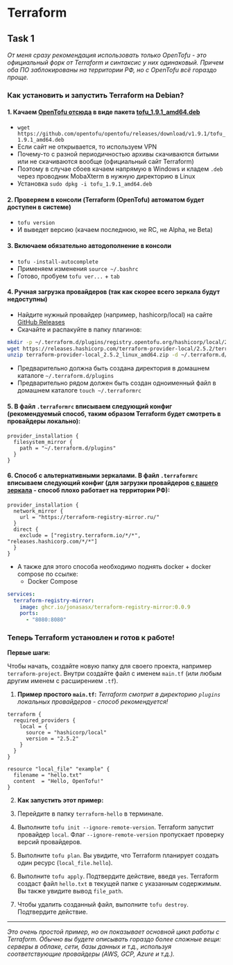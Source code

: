# Terraform

## Task 1

_От меня сразу рекомендация использовать только OpenTofu - это официальный форк от Terraform и синтаксис у них одинаковый. Причем оба ПО заблокированы на территории РФ, но с OpenTofu всё гораздо проще._

### **Как установить и запустить Terraform на Debian?**

#### 1. Качаем [OpenTofu отсюда](https://github.com/opentofu/opentofu/releases) в виде пакета [tofu_1.9.1_amd64.deb](https://github.com/opentofu/opentofu/releases/download/v1.9.1/tofu_1.9.1_amd64.deb)
- `wget https://github.com/opentofu/opentofu/releases/download/v1.9.1/tofu_1.9.1_amd64.deb`
- Если сайт не открывается, то используем VPN
- Почему-то с разной периодичностью архивы скачиваются битыми или не скачиваются вообще (официальный сайт Terraform)
- Поэтому в случае сбоев качаем напрямую в Windows и кладем `.deb` через проводник MobaXterm в нужную директорию в Linux
- Установка `sudo dpkg -i tofu_1.9.1_amd64.deb`

#### 2. Проверяем в консоли (Terraform (OpenTofu) автоматом будет доступен в системе)
- `tofu version`
- И выведет версию (качаем последнюю, не RC, не Alpha, не Beta)

#### 3. Включаем обязательно автодополнение в консоли
- `tofu -install-autocomplete`
- Применяем изменения `source ~/.bashrc`
- Готово, пробуем `tofu ver...` + `tab`

#### 4. Ручная загрузка провайдеров (так как скорее всего зеркала будут недоступны)
- Найдите нужный провайдер (например, hashicorp/local) на сайте [GitHub Releases](https://github.com/opentofu/terraform-provider-local/releases)
- Скачайте и распакуйте в папку плагинов:

```bash
mkdir -p ~/.terraform.d/plugins/registry.opentofu.org/hashicorp/local/2.5.2/linux_amd64
wget https://releases.hashicorp.com/terraform-provider-local/2.5.2/terraform-provider-local_2.5.2_linux_amd64.zip
unzip terraform-provider-local_2.5.2_linux_amd64.zip -d ~/.terraform.d/plugins/registry.opentofu.org/hashicorp/local/2.5.2/linux_amd64
```

- Предварительно должна быть создана директория в домашнем каталоге `~/.terraform.d/plugins`
- Предварительно рядом должен быть создан одноименный файл в домашнем каталоге `touch ~/.terraformrc`

#### 5. В файл `.terraformrc` вписываем следующий конфиг (рекомендуемый способ, таким образом Terraform будет смотреть в провайдеры локально):

```hcl
provider_installation {
  filesystem_mirror {
    path = "~/.terraform.d/plugins"
  }
}
```

#### 6. Способ с альтернативными зеркалами. В файл `.terraformrc` вписываем следующий конфиг (для загрузки провайдеров [с вашего зеркала](https://terraform-registry-mirror.ru/) - способ плохо работает на территории РФ):

```hcl
provider_installation {
  network_mirror {
    url = "https://terraform-registry-mirror.ru/"
  }
  direct {
    exclude = ["registry.terraform.io/*/*", "releases.hashicorp.com/*/*"]
  }
}
```
- А также для этого способа необходимо поднять docker + docker compose по ссылке:
  - Docker Compose
```yaml
services:
  terraform-registry-mirror:
    image: ghcr.io/jonasasx/terraform-registry-mirror:0.0.9
    ports:
      - "8080:8080"
```
### **Теперь Terraform установлен и готов к работе!**

**Первые шаги:**

Чтобы начать, создайте новую папку для своего проекта, например `terraform-project`. Внутри создайте файл с именем `main.tf` (или любым другим именем с расширением `.tf`).

1. **Пример простого `main.tf`:**
_Terraform смотрит в директорию `plugins` локальных провайдеров - способ рекомендуется!_

```hcl
terraform {
  required_providers {
    local = {
      source = "hashicorp/local"
      version = "2.5.2"
    }
  }
}

resource "local_file" "example" {
  filename = "hello.txt"
  content  = "Hello, OpenTofu!"
}
```

2. **Как запустить этот пример:**

1.  Перейдите в папку `terraform-hello` в терминале.
2.  Выполните `tofu init --ignore-remote-version`. Terraform запустит провайдер `local`. Флаг `--ignore-remote-version` пропускает проверку версий провайдеров.
3.  Выполните `tofu plan`. Вы увидите, что Terraform планирует создать один ресурс (`local_file.hello`).
4.  Выполните `tofu apply`. Подтвердите действие, введя `yes`. Terraform создаст файл `hello.txt` в текущей папке с указанным содержимым. Вы также увидите вывод `file_path`.
5.  Чтобы удалить созданный файл, выполните `tofu destroy`. Подтвердите действие.

---

_Это очень простой пример, но он показывает основной цикл работы с Terraform. Обычно вы будете описывать гораздо более сложные вещи: серверы в облаке, сети, базы данных и т.д., используя соответствующие провайдеры (AWS, GCP, Azure и т.д.)._

